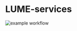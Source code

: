 # LUME-services

![example workflow](https://github.com/slaclab/lume-services/.github/workflows/tests.yml/badge.svg)

